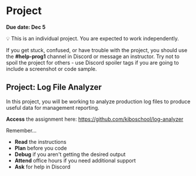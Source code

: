 # Project

**Due date: Dec 5**

💡 This is an individual project. You are expected to work independently.

If you get stuck, confused, or have trouble with the project, you should use the **#help-prog1** channel in Discord or message an instructor. Try not to spoil the project for others - use Discord spoiler tags if you are going to include a screenshot or code sample.

## Project: Log File Analyzer

In this project, you will be working to analyze production log files to produce useful data for management reporting.

**Access** the assignment here: https://github.com/kiboschool/log-analyzer

Remember...

- **Read** the instructions
- **Plan** before you code
- **Debug** if you aren't getting the desired output
- **Attend** office hours if you need additional support
- **Ask** for help in Discord
